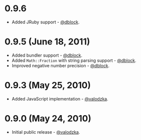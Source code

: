 0.9.6
============
* Added JRuby support - [@dblock](https://github.com/dblock).

0.9.5 (June 18, 2011)
=====================
* Added bundler support - [@dblock](https://github.com/dblock).
* Added `Math::Fraction` with string parsing support - [@dblock](https://github.com/dblock).
* Improved negative number precision - [@dblock](https://github.com/dblock).

0.9.3 (May 25, 2010)
=====================
* Added JavaScript implementation - [@valodzka](https://github.com/valodzka).

0.9.0 (May 24, 2010)
=====================

* Initial public release - [@valodzka](https://github.com/valodzka).
